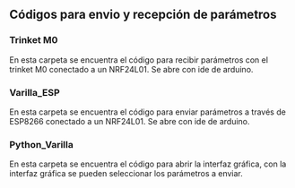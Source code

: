 ## Códigos para envio y recepción de parámetros
### Trinket M0
En esta carpeta se encuentra el código para recibir parámetros con el trinket M0 conectado a un NRF24L01. Se abre con ide de arduino.
### Varilla_ESP
En esta carpeta se encuentra el código para enviar parámetros a través de ESP8266 conectado a un NRF24L01. Se abre con ide de arduino.
### Python_Varilla
En esta carpeta se encuentra el código para abrir la interfaz gráfica, con la interfaz gráfica se pueden seleccionar los parámetros a enviar.
